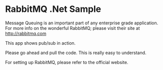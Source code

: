 RabbitMQ .Net Sample 
==============

Message Queuing is an important part of any enterprise grade application. For more info on the wonderful RabbitMQ; please visit their site at http://rabbitmq.com

This app shows pub/sub in action.

Please go ahead and pull the code. This is really easy to understand.

For setting up RabbitMQ, please refer to the official website.